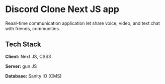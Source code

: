 # Discord Clone Next JS app

Reaal-time communication application let share voice, video, and text chat with friends, communities.

## Tech Stack

**Client:** Next JS, CSS3

**Server:** gun JS

**Database:** Sanity IO (CMS)
